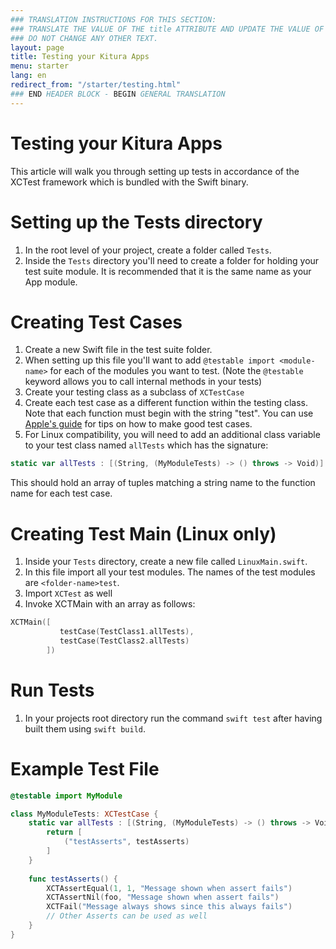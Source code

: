 ```yaml
---
### TRANSLATION INSTRUCTIONS FOR THIS SECTION:
### TRANSLATE THE VALUE OF THE title ATTRIBUTE AND UPDATE THE VALUE OF THE lang ATTRIBUTE. 
### DO NOT CHANGE ANY OTHER TEXT. 
layout: page
title: Testing your Kitura Apps
menu: starter
lang: en
redirect_from: "/starter/testing.html"
### END HEADER BLOCK - BEGIN GENERAL TRANSLATION
---
```


# Testing your Kitura Apps

This article will walk you through setting up tests in accordance of the XCTest framework which is bundled with the Swift binary.

# Setting up the Tests directory
1. In the root level of your project, create a folder called `Tests`.
2. Inside the `Tests` directory you'll need to create a folder for holding your test suite module. It is recommended that it is the same name as your App module.

# Creating Test Cases
1. Create a new Swift file in the test suite folder.
2. When setting up this file you'll want to add `@testable import <module-name>` for each of the modules you want to test. (Note the `@testable` keyword allows you to call internal methods in your tests)
3. Create your testing class as a subclass of `XCTestCase`
4. Create each test case as a different function within the testing class. Note that each function must begin with the string "test". You can use [Apple's guide](https://developer.apple.com/library/mac/documentation/DeveloperTools/Conceptual/testing_with_xcode/chapters/04-writing_tests.html) for tips on how to make good test cases.
5. For Linux compatibility, you will need to add an additional class variable to your test class named `allTests` which has the signature:
```swift
static var allTests : [(String, (MyModuleTests) -> () throws -> Void)]
```
This should hold an array of tuples matching a string name to the function name for each test case.

# Creating Test Main (Linux only)
1. Inside your `Tests` directory, create a new file called `LinuxMain.swift`.
2. In this file import all your test modules. The names of the test modules are `<folder-name>test`.
3. Import `XCTest` as well
4. Invoke XCTMain with an array as follows:
```swift
XCTMain([
           testCase(TestClass1.allTests),
           testCase(TestClass2.allTests)
        ])
```

# Run Tests
1. In your projects root directory run the command `swift test` after having built them using `swift build`.

# Example Test File

```swift
@testable import MyModule

class MyModuleTests: XCTestCase {
    static var allTests : [(String, (MyModuleTests) -> () throws -> Void)] {
        return [
            ("testAsserts", testAsserts)
        ]
    }
    
    func testAsserts() {
        XCTAssertEqual(1, 1, "Message shown when assert fails")
        XCTAssertNil(foo, "Message shown when assert fails")
        XCTFail("Message always shows since this always fails")
        // Other Asserts can be used as well
    }
}
```
